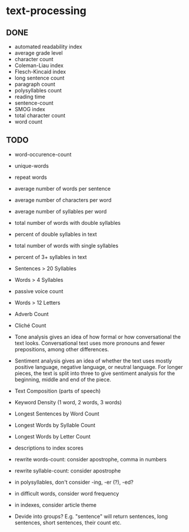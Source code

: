 # text-processing

## DONE
- automated readability index
- average grade level
- character count
- Coleman-Liau index
- Flesch-Kincaid index
- long sentence count
- paragraph count
- polysyllables count
- reading time
- sentence-count
- SMOG index
- total character count
- word count


## TODO
- word-occurence-count
- unique-words
- repeat words
- average number of words per sentence
- average number of characters per word
- average number of syllables per word
- total number of words with double syllables
- percent of double syllables in text
- total number of words with single syllables
- percent of 3+ syllables in text
- Sentences > 20 Syllables
- Words > 4 Syllables
- passive voice count
- Words > 12 Letters
- Adverb Count
- Cliché Count
- Tone analysis gives an idea of how formal or how conversational the text looks. Conversational text uses more pronouns and fewer prepositions, among other differences.
- Sentiment analysis gives an idea of whether the text uses mostly positive language, negative language, or neutral language. For longer pieces, the text is split into three to give sentiment analysis for the beginning, middle and end of the piece.
- Text Composition (parts of speech)
- Keyword Density (1 word, 2 words, 3 words)
- Longest Sentences by Word Count
- Longest Words by Syllable Count
- Longest Words by Letter Count

- descriptions to index scores
- rewrite words-count: consider apostrophe, comma in numbers
- rewrite syllable-count: consider apostrophe
- in polysyllables, don't consider -ing, -er (?), -ed?
- in difficult words, consider word frequency
- in indexes, consider article theme

- Devide into groups? E.g. "sentence" will return sentences, long sentences, short sentences, their count etc.
